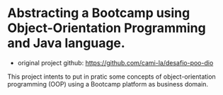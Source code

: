 # Abstracting a Bootcamp using Object-Orientation Programming and Java language.
- original project github: https://github.com/cami-la/desafio-poo-dio

This project intents to put in pratic some concepts of object-orientation programming (OOP) 
using a Bootcamp platform as business domain.




